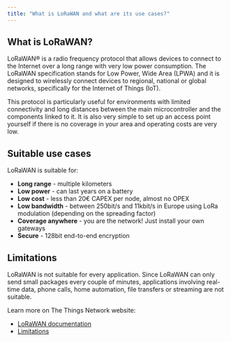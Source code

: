 ```yaml
---
title: "What is LoRaWAN and what are its use cases?"
---
```


## What is LoRaWAN?

LoRaWAN® is a radio frequency protocol that allows devices to connect to the Internet over a long range with very low power consumption. The LoRaWAN specification stands for Low Power, Wide Area (LPWA) and it is designed to wirelessly connect devices to regional, national or global networks, specifically for the Internet of Things (IoT).

This protocol is particularly useful for environments with limited connectivity and long distances between the main microcontroller and the components linked to it. It is also very simple to set up an access point yourself if there is no coverage in your area and operating costs are very low.

## Suitable use cases

LoRaWAN is suitable for:

- **Long range** - multiple kilometers
- **Low power** - can last years on a battery
- **Low cost** - less than 20€ CAPEX per node, almost no OPEX
- **Low bandwidth** - between 250bit/s and 11kbit/s in Europe using LoRa modulation (depending on the spreading factor)
- **Coverage anywhere** - you are the network! Just install your own gateways
- **Secure** - 128bit end-to-end encryption

## Limitations

LoRaWAN is not suitable for every application. Since LoRaWAN can only send small packages every couple of minutes, applications involving real-time data, phone calls, home automation, file transfers or streaming are not suitable.

Learn more on The Things Network website:

- [LoRaWAN documentation](https://www.thethingsnetwork.org/docs/lorawan/)
- [Limitations](https://www.thethingsnetwork.org/docs/lorawan/limitations/)
